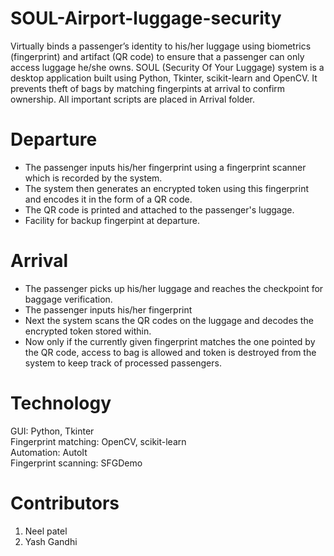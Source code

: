 # SOUL-Airport-luggage-security
Virtually binds a passenger’s identity to his/her luggage using biometrics (fingerprint) and artifact (QR code) to ensure that a passenger can only access luggage he/she owns. SOUL (Security Of Your Luggage) system is a desktop application built using Python, Tkinter, scikit-learn and OpenCV. It prevents theft of bags by matching fingerpints at arrival to confirm ownership. All important scripts are placed in Arrival folder.

# Departure
* The passenger inputs his/her fingerprint using a fingerprint scanner which is recorded by the system.  
* The system then generates an encrypted token using this fingerprint and encodes it in the form of a QR code.   
* The QR code is printed and attached to the passenger's luggage.  
* Facility for backup fingerpint at departure.  

# Arrival  
* The passenger picks up his/her luggage and reaches the checkpoint for baggage verification.  
* The passenger inputs his/her fingerprint  
* Next the system scans the QR codes on the luggage and decodes the encrypted token stored within.  
* Now only if the currently given fingerprint matches the one pointed by the QR code, access to bag is allowed and token is destroyed from the system to keep track of processed passengers. 

# Technology
GUI: Python, Tkinter  
Fingerprint matching: OpenCV, scikit-learn  
Automation: AutoIt  
Fingerprint scanning: SFGDemo  

# Contributors
1. Neel patel
2. Yash Gandhi
